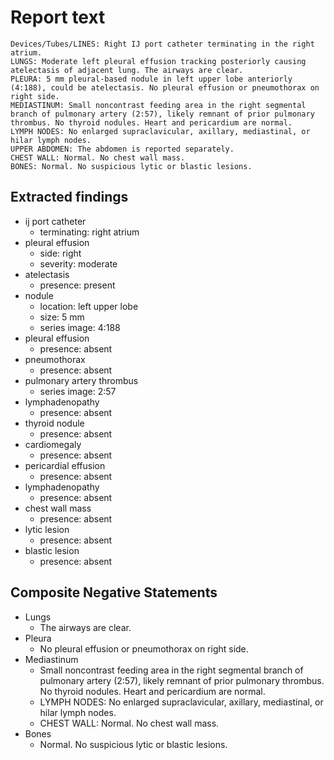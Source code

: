 # Report text

```text
Devices/Tubes/LINES: Right IJ port catheter terminating in the right atrium.
LUNGS: Moderate left pleural effusion tracking posteriorly causing atelectasis of adjacent lung. The airways are clear.
PLEURA: 5 mm pleural-based nodule in left upper lobe anteriorly (4:188), could be atelectasis. No pleural effusion or pneumothorax on right side.
MEDIASTINUM: Small noncontrast feeding area in the right segmental branch of pulmonary artery (2:57), likely remnant of prior pulmonary thrombus. No thyroid nodules. Heart and pericardium are normal.
LYMPH NODES: No enlarged supraclavicular, axillary, mediastinal, or hilar lymph nodes.
UPPER ABDOMEN: The abdomen is reported separately.
CHEST WALL: Normal. No chest wall mass.
BONES: Normal. No suspicious lytic or blastic lesions.
```

## Extracted findings

- ij port catheter
  - terminating: right atrium
- pleural effusion
  - side: right
  - severity: moderate
- atelectasis
  - presence: present
- nodule
  - location: left upper lobe
  - size: 5 mm
  - series image: 4:188
- pleural effusion
  - presence: absent
- pneumothorax
  - presence: absent
- pulmonary artery thrombus
  - series image: 2:57
- lymphadenopathy
  - presence: absent
- thyroid nodule
  - presence: absent
- cardiomegaly
  - presence: absent
- pericardial effusion
  - presence: absent
- lymphadenopathy
  - presence: absent
- chest wall mass
  - presence: absent
- lytic lesion
  - presence: absent
- blastic lesion
  - presence: absent

## Composite Negative Statements

- Lungs
  - The airways are clear.
- Pleura
  - No pleural effusion or pneumothorax on right side.
- Mediastinum
  - Small noncontrast feeding area in the right segmental branch of pulmonary artery (2:57), likely remnant of prior pulmonary thrombus. No thyroid nodules. Heart and pericardium are normal.
  - LYMPH NODES: No enlarged supraclavicular, axillary, mediastinal, or hilar lymph nodes.
  - CHEST WALL: Normal. No chest wall mass.
- Bones
  - Normal. No suspicious lytic or blastic lesions.
  